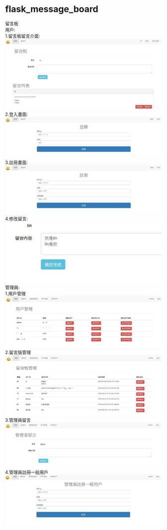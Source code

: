 # flask_message_board
留言板  
用戶:  
1.留言板留言介面:    
![image](https://github.com/tony-lin-ming-jui/flask_message_board/blob/master/%E7%95%99%E8%A8%80%E6%9D%BF.JPG)  
2.登入畫面:  
![image](https://github.com/tony-lin-ming-jui/flask_message_board/blob/master/%E7%99%BB%E5%85%A5%E7%95%AB%E9%9D%A2.JPG)  
3.註冊畫面:  
![image](https://github.com/tony-lin-ming-jui/flask_message_board/blob/master/%E8%A8%BB%E5%86%8A.JPG)  
4.修改留言:  
![image](https://github.com/tony-lin-ming-jui/flask_message_board/blob/master/%E4%BF%AE%E6%94%B9.JPG)  
管理員:  
1.用戶管理  
![image](https://github.com/tony-lin-ming-jui/flask_message_board/blob/master/%E7%94%A8%E6%88%B6%E7%AE%A1%E7%90%86.JPG)
2.留言版管理
![image](https://github.com/tony-lin-ming-jui/flask_message_board/blob/master/%E7%95%99%E8%A8%80%E7%89%88%E7%AE%A1%E7%90%86.JPG)
3.管理員留言  
![image](https://github.com/tony-lin-ming-jui/flask_message_board/blob/master/%E7%AE%A1%E7%90%86%E8%80%85%E7%95%99%E8%A8%80.JPG)
4.管理員註冊一般用戶    
![image](https://github.com/tony-lin-ming-jui/flask_message_board/blob/master/%E7%AE%A1%E7%90%86%E5%8E%9F%E8%A8%BB%E5%86%8A%E4%B8%80%E8%88%AC%E7%94%A8%E6%88%B6.JPG)

